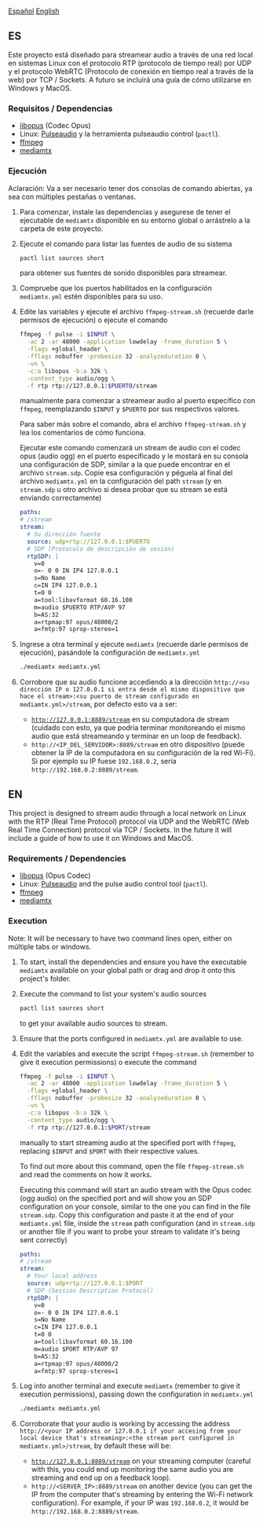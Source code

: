 #

[Español](#es)
[English](#en)

## ES

Este proyecto está diseñado para streamear audio a través de una red local en sistemas Linux con el protocolo RTP (protocolo de tiempo real) por UDP y el protocolo WebRTC (Protocolo de conexión en tiempo real a través de la web) por TCP / Sockets.
A futuro se incluirá una guía de cómo utilizarse en Windows y MacOS.

### Requisitos / Dependencias

- [libopus](https://opus-codec.org/) (Codec Opus)
- Linux: [Pulseaudio](https://www.freedesktop.org/wiki/Software/PulseAudio/) y la herramienta pulseaudio control (`pactl`).
- [ffmpeg](https://www.ffmpeg.org/)
- [mediamtx](https://mediamtx.org/)

### Ejecución

Aclaración: Va a ser necesario tener dos consolas de comando abiertas, ya sea con múltiples pestañas o ventanas.

1. Para comenzar, instale las dependencias y asegurese de tener el ejecutable de `mediamtx` disponible en su entorno global o arrástrelo a la carpeta de este proyecto.
2. Ejecute el comando para listar las fuentes de audio de su sistema
    ```bash
    pactl list sources short
    ```
    para obtener sus fuentes de sonido disponibles para streamear.
3. Compruebe que los puertos habilitados en la configuración `mediamtx.yml` estén disponibles para su uso.
4. Edite las variables y ejecute el archivo `ffmpeg-stream.sh` (recuerde darle permisos de ejecución) o ejecute el comando
    ```bash
    ffmpeg -f pulse -i $INPUT \
      -ac 2 -ar 48000 -application lowdelay -frame_duration 5 \
      -flags +global_header \
      -fflags nobuffer -probesize 32 -analyzeduration 0 \
      -vn \
      -c:a libopus -b:a 32k \
      -content_type audio/ogg \
      -f rtp rtp://127.0.0.1:$PUERTO/stream
    ```
    manualmente para comenzar a streamear audio al puerto específico con `ffmpeg`, reemplazando `$INPUT` y `$PUERTO` por sus respectivos valores.

    Para saber más sobre el comando, abra el archivo `ffmpeg-stream.sh` y lea los comentarios de cómo funciona.

    Ejecutar este comando comenzará un stream de audio con el codec opus (audio ogg) en el puerto específicado y le mostará en su consola una configuración de SDP, similar a la que puede encontrar en el archivo `stream.sdp`. Copie esa configuración y péguela al final del archivo `mediamtx.yml` en la configuración del path `stream` (y en `stream.sdp` u otro archivo si desea probar que su stream se está enviando correctamente)
    ```yml
    paths:
    # /stream
    stream:
      # Su dirección fuente
      source: udp+rtp://127.0.0.1:$PUERTO
      # SDP (Protocolo de descripción de sesión)
      rtpSDP: |
        v=0
        o=- 0 0 IN IP4 127.0.0.1
        s=No Name
        c=IN IP4 127.0.0.1
        t=0 0
        a=tool:libavformat 60.16.100
        m=audio $PUERTO RTP/AVP 97
        b=AS:32
        a=rtpmap:97 opus/48000/2
        a=fmtp:97 sprop-stereo=1
    ```
5. Ingrese a otra terminal y ejecute `mediamtx` (recuerde darle permisos de ejecución), pasándole la configuración de `mediamtx.yml`
    ```bash
    ./mediamtx mediamtx.yml
    ```
6. Corrobore que su audio funcione accediendo a la dirección `http://<su dirección IP o 127.0.0.1 si entra desde el mismo dispositivo que hace el stream>:<su puerto de stream configurado en mediamtx.yml>/stream`, por defecto esto va a ser:
    - [`http://127.0.0.1:8889/stream`](http://127.0.0.1:8889/stream) en su computadora de stream (cuidado con esto, ya que podría terminar monitoreando el mismo audio que está streameando y terminar en un loop de feedback).
    - `http://<IP_DEL_SERVIDOR>:8889/stream` en otro dispositivo (puede obtener la IP de la computadora en su configuración de la red Wi-Fi). Si por ejemplo su IP fuese `192.168.0.2`, sería `http://192.168.0.2:8889/stream`.

## EN

This project is designed to stream audio through a local network on Linux with the RTP (Real Time Protocol) protocol via UDP and the WebRTC (Web Real Time Connection) protocol via TCP / Sockets.
In the future it will include a guide of how to use it on Windows and MacOS.

### Requirements / Dependencies

- [libopus](https://opus-codec.org/) (Opus Codec)
- Linux: [Pulseaudio](https://www.freedesktop.org/wiki/Software/PulseAudio/) and the pulse audio control tool (`pactl`).
- [ffmpeg](https://www.ffmpeg.org/)
- [mediamtx](https://mediamtx.org/)

### Execution

Note: It will be necessary to have two command lines open, either on múltiple tabs or windows.

1. To start, install the dependencies and ensure you have the executable `mediamtx` available on your global path or drag and drop it onto this project's folder.
2. Execute the command to list your system's audio sources
    ```bash
    pactl list sources short
    ```
    to get your available audio sources to stream.
3. Ensure that the ports configured in `mediamtx.yml` are available to use.
4. Edit the variables and execute the script `ffmpeg-stream.sh` (remember to give it execution permissions) o execute the command
    ```bash
    ffmpeg -f pulse -i $INPUT \
      -ac 2 -ar 48000 -application lowdelay -frame_duration 5 \
      -flags +global_header \
      -fflags nobuffer -probesize 32 -analyzeduration 0 \
      -vn \
      -c:a libopus -b:a 32k \
      -content_type audio/ogg \
      -f rtp rtp://127.0.0.1:$PORT/stream
    ```
    manually to start streaming audio at the specified port with `ffmpeg`, replacing `$INPUT` and `$PORT` with their respective values.

    To find out more about this command, open the file `ffmpeg-stream.sh` and read the comments on how it works.

    Executing this command will start an audio stream with the Opus codec (ogg audio) on the specified port and will show you an SDP configuration on your console, similar to the one you can find in the file `stream.sdp`. Copy this configuration and paste it at the end of your `mediamtx.yml` file, inside the `stream` path configuration (and in `stream.sdp` or another file if you want to probe your stream to validate it's being sent correctly)
    ```yml
    paths:
    # /stream
    stream:
      # Your local address
      source: udp+rtp://127.0.0.1:$PORT
      # SDP (Session Description Protocol)
      rtpSDP: |
        v=0
        o=- 0 0 IN IP4 127.0.0.1
        s=No Name
        c=IN IP4 127.0.0.1
        t=0 0
        a=tool:libavformat 60.16.100
        m=audio $PORT RTP/AVP 97
        b=AS:32
        a=rtpmap:97 opus/48000/2
        a=fmtp:97 sprop-stereo=1
    ```
5. Log into another terminal and execute `mediamtx` (remember to give it execution permissions), passing down the configuration in `mediamtx.yml`
    ```bash
    ./mediamtx mediamtx.yml
    ```
6. Corroborate that your audio is working by accessing the address `http://<your IP address or 127.0.0.1 if your accesing from your local device that's streaming>:<the stream port configured in mediamtx.yml>/stream`, by default these will be:
    - [`http://127.0.0.1:8889/stream`](http://127.0.0.1:8889/stream) on your streaming computer (careful with this, you could end up monitoring the same audio you are streaming and end up on a feedback loop).
    - `http://<SERVER_IP>:8889/stream` on another device (you can get the IP from the computer that's streaming by entering the Wi-Fi network configuration). For example, if your IP was `192.168.0.2`, it would be `http://192.168.0.2:8889/stream`.
